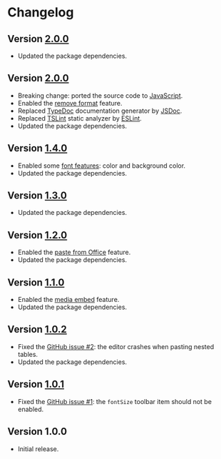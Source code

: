 # Changelog

## Version [2.0.0](https://github.com/sab-international/rich-text-editor/compare/v2.0.0...v2.1.0)
- Updated the package dependencies.

## Version [2.0.0](https://github.com/sab-international/rich-text-editor/compare/v1.4.0...v2.0.0)
- Breaking change: ported the source code to [JavaScript](https://developer.mozilla.org/en-US/docs/Web/JavaScript).
- Enabled the [remove format](https://ckeditor.com/docs/ckeditor5/latest/features/remove-format.html) feature.
- Replaced [TypeDoc](https://typedoc.org) documentation generator by [JSDoc](https://jsdoc.app).
- Replaced [TSLint](https://palantir.github.io/tslint) static analyzer by [ESLint](https://eslint.org).
- Updated the package dependencies.

## Version [1.4.0](https://github.com/sab-international/rich-text-editor/compare/v1.3.0...v1.4.0)
- Enabled some [font features](https://ckeditor.com/docs/ckeditor5/latest/features/font.html): color and background color.
- Updated the package dependencies.

## Version [1.3.0](https://github.com/sab-international/rich-text-editor/compare/v1.2.0...v1.3.0)
- Updated the package dependencies.

## Version [1.2.0](https://github.com/sab-international/rich-text-editor/compare/v1.1.0...v1.2.0)
- Enabled the [paste from Office](https://ckeditor.com/docs/ckeditor5/latest/features/paste-from-word.html) feature.
- Updated the package dependencies.

## Version [1.1.0](https://github.com/sab-international/rich-text-editor/compare/v1.0.2...v1.1.0)
- Enabled the [media embed](https://ckeditor.com/docs/ckeditor5/latest/features/media-embed.html) feature.
- Updated the package dependencies.

## Version [1.0.2](https://github.com/sab-international/rich-text-editor/compare/v1.0.1...v1.0.2)
- Fixed the [GitHub issue #2](https://github.com/sab-international/rich-text-editor/issues/2): the editor crashes when pasting nested tables.
- Updated the package dependencies.

## Version [1.0.1](https://github.com/sab-international/rich-text-editor/compare/v1.0.0...v1.0.1)
- Fixed the [GitHub issue #1](https://github.com/sab-international/rich-text-editor/issues/1): the `fontSize` toolbar item should not be enabled.

## Version 1.0.0
- Initial release.
